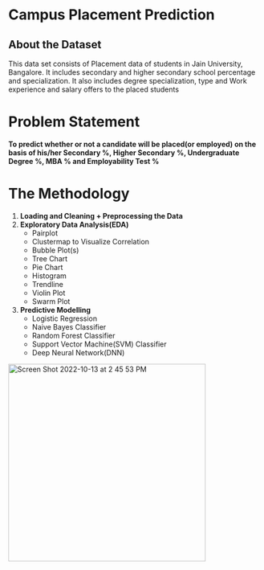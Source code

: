 # **Campus Placement Prediction**

## About the Dataset

This data set consists of Placement data of students in Jain University, Bangalore. It includes secondary and higher secondary school percentage and specialization. It also includes degree specialization, type and Work experience and salary offers to the placed students

# Problem Statement

**To predict whether or not a candidate will be placed(or employed) on the basis of his/her Secondary %, Higher Secondary %, Undergraduate Degree %, MBA % and Employability Test %**

# The Methodology

1.  **Loading and Cleaning + Preprocessing the Data**
2.  **Exploratory Data Analysis(EDA)**
    -   Pairplot
    -   Clustermap to Visualize Correlation
    -   Bubble Plot(s)
    -   Tree Chart
    -   Pie Chart
    -   Histogram
    -   Trendline
    -   Violin Plot
    -   Swarm Plot
3.  **Predictive Modelling**
    -   Logistic Regression
    -   Naive Bayes Classifier
    -   Random Forest Classifier
    -   Support Vector Machine(SVM) Classifier
    -   Deep Neural Network(DNN)

<img width="393" alt="Screen Shot 2022-10-13 at 2 45 53 PM" src="https://user-images.githubusercontent.com/64483176/195680642-700cb7c9-7758-4615-a7cf-a80495745645.png">
